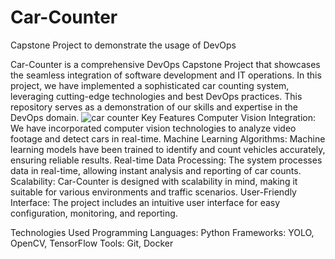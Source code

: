 # Car-Counter

Capstone Project to demonstrate the usage of DevOps

Car-Counter is a comprehensive DevOps Capstone Project that showcases the seamless integration of software development and IT operations. In this project, we have implemented a sophisticated car counting system, leveraging cutting-edge technologies and best DevOps practices. This repository serves as a demonstration of our skills and expertise in the DevOps domain.
![car counter](https://github.com/ansh-sharmaa/Car-Counter/assets/126788870/8ed6b35c-2802-4854-8f7b-6747f156d95e)
Key Features
Computer Vision Integration: We have incorporated computer vision technologies to analyze video footage and detect cars in real-time.
Machine Learning Algorithms: Machine learning models have been trained to identify and count vehicles accurately, ensuring reliable results.
Real-time Data Processing: The system processes data in real-time, allowing instant analysis and reporting of car counts.
Scalability: Car-Counter is designed with scalability in mind, making it suitable for various environments and traffic scenarios.
User-Friendly Interface: The project includes an intuitive user interface for easy configuration, monitoring, and reporting.

Technologies Used
Programming Languages: Python
Frameworks: YOLO, OpenCV, TensorFlow
Tools: Git, Docker


